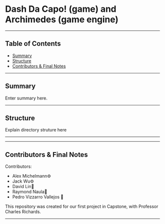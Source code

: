 # Dash Da Capo! (game) and Archimedes (game engine)

---

## Table of Contents
* [Summary](#summary)
* [Structure](#features)
* [Contributors & Final Notes](#Contributors-&-final-notes)
---
## Summary
Enter summary here.

---
## Structure

Explain directory struture here

---

---
## Contributors & Final Notes
Contributors: 
* Alex Michelmann⚙️
* Jack Wu⚙️
* David Lin🐢
* Raymond Naula🐢
* Pedro Vizzarro Vallejos 🥙

This repository was created for our first project in Capstone, with Professor Charles Richards.

---
